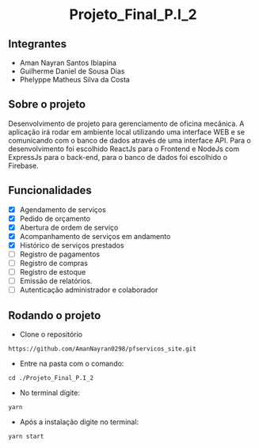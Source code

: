 <h1 align="center">Projeto_Final_P.I_2</h1>
    
## Integrantes
* Aman Nayran Santos Ibiapina
* Guilherme Daniel de Sousa Dias
* Phelyppe Matheus Silva da Costa
  
## Sobre o projeto
Desenvolvimento de projeto para gerenciamento de oficina mecânica. A aplicação irá rodar em ambiente local utilizando uma interface WEB e se comunicando com o banco de dados através de uma interface API. 
Para o desenvolvimento foi escolhido ReactJs para o Frontend e NodeJs com ExpressJs para o back-end, para o banco de dados foi escolhido o Firebase.

## Funcionalidades
- [X] Agendamento de serviços
- [X] Pedido de orçamento
- [X] Abertura de ordem de serviço
- [X] Acompanhamento de serviços em andamento
- [X] Histórico de serviços prestados
- [ ] Registro de pagamentos
- [ ] Registro de compras
- [ ] Registro de estoque
- [ ] Emissão de relatórios.
- [ ] Autenticação administrador e colaborador

## Rodando o projeto
- Clone o repositório
```
https://github.com/AmanNayran0298/pfservicos_site.git
```
- Entre na pasta com o comando:
```
cd ./Projeto_Final_P.I_2
```
- No terminal digite:
```
yarn
```
- Após a instalação digite no terminal:
```
yarn start
```
